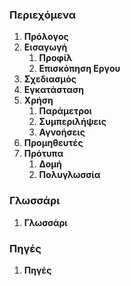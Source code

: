

<div markdown='1' class="sidebar">

### **Περιεχόμενα**

1.  **Πρόλογος**
1.  **Εισαγωγή**
    1.  **Προφίλ**
    1.  **Επισκόπηση Εργου**
1.  **Σχεδιασμός**
1.  **Εγκατάσταση**
1.  **Χρήση**
    1.  **Παράμετροι**
    1.  **Συμπεριλήψεις**
    1.  **Αγνοήσεις**
1.  **Προμηθευτές**
1.  **Πρότυπα**
    1.  **Δομή**
    1.  **Πολυγλωσσία**

### Γλωσσάρι

1.  **Γλωσσάρι**

### Πηγές

1.  **Πηγές**

</div>
 